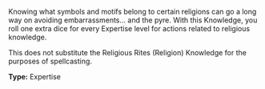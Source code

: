 Knowing what symbols and motifs belong to certain religions can go a long way on avoiding embarrassments... and the pyre. With this Knowledge, you roll one extra dice for every Expertise level for actions related to religious knowledge.

This does not substitute the Religious Rites (Religion) Knowledge for the purposes of spellcasting.

__Type:__ Expertise